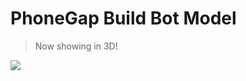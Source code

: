 # PhoneGap Build Bot Model

> Now showing in 3D!

![](https://raw.githubusercontent.com/phonegap/build-bot-model/master/images/build-bot-sequence.jpg)
